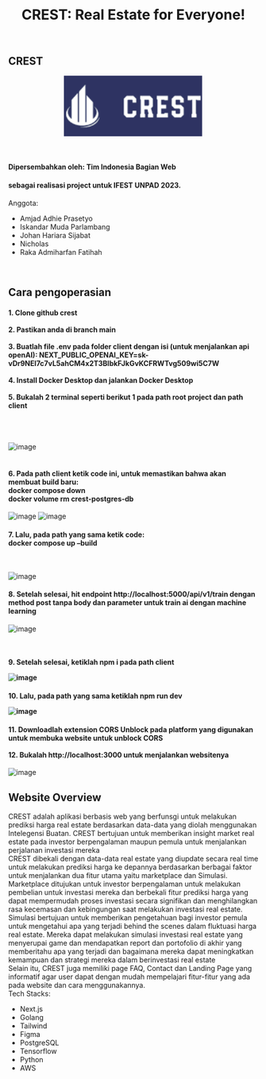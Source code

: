 <h1 align="center">
  <br>
  CREST: Real Estate for Everyone!
  <br>
  <br>
</h1>

## CREST

<p align= "center">
  <img width="280" src="https://github.com/RakaAdmiharfan/CREST/blob/main/client/public/Home/Logo.png">
</p>

<br>
<h4>Dipersembahkan oleh: Tim Indonesia Bagian Web</h4>
<h4>sebagai realisasi project untuk IFEST UNPAD 2023.</h4>

Anggota:
<ul>
  <li>Amjad Adhie Prasetyo</li>
  <li>Iskandar Muda Parlambang</li>
  <li>Johan Hariara Sijabat</li>
  <li>Nicholas</li>
  <li>Raka Admiharfan Fatihah</li>
</ul>
<br>

## Cara pengoperasian

<h4>1.	Clone github crest
  <br>
  <br>
2.	Pastikan anda di branch main
  <br>
  <br>
3.	Buatlah file .env pada folder client dengan isi (untuk menjalankan api openAI):
NEXT_PUBLIC_OPENAI_KEY=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
  <br>
  <br>
4.	Install Docker Desktop dan jalankan Docker Desktop
  <br>
  <br>
5.	Bukalah 2 terminal seperti berikut 1 pada path root project dan path client</h4>
<br>
<br>

![image](https://github.com/RakaAdmiharfan/CREST/assets/69570302/f06c5146-d562-4f05-b67f-04788aae32a9)
<br>
<br>
<h4>
6.	Pada path client ketik code ini, untuk memastikan bahwa akan membuat build baru:
  <br>
docker compose down
  <br>
docker volume rm crest-postgres-db
  <br>
  </h4>
  
 ![image](https://github.com/RakaAdmiharfan/CREST/assets/69570302/91ca4a65-771c-4516-bda4-5b413d7bca65)
![image](https://github.com/RakaAdmiharfan/CREST/assets/69570302/e444a010-f919-473d-8b99-c40eafddf3b8)

<h4>
7.	Lalu, pada path yang sama ketik code:
   <br>
docker compose up –build
</h4>
<br>

![image](https://github.com/RakaAdmiharfan/CREST/assets/69570302/bc548c69-0ea4-48a4-9abd-f71847bc82d7)

 <h4>
8.	Setelah selesai, hit endpoint http://localhost:5000/api/v1/train dengan method post tanpa body dan parameter untuk train ai dengan machine learning
   <br>
 </h4>
   
   ![image](https://github.com/RakaAdmiharfan/CREST/assets/69570302/b41b2e74-3445-4659-b18f-dea5eb000aae)

 <br>
 <h4>
9.	Setelah selesai, ketiklah npm i pada path client
<br>
   
 ![image](https://github.com/RakaAdmiharfan/CREST/assets/69570302/2bfceccf-4984-4dc2-997d-052f69b79bcd)
 </h4>

 <h4>
10.	Lalu, pada path yang sama ketiklah npm run dev
   <br>
   
 ![image](https://github.com/RakaAdmiharfan/CREST/assets/69570302/cb3925aa-0d35-41f8-a704-b755975c6e56)
 
 </h4>

 <h4>
11.	Downloadlah extension CORS Unblock pada platform yang digunakan untuk membuka website untuk unblock CORS
<br><br>
   12.	Bukalah http://localhost:3000 untuk menjalankan websitenya
 </h4>

![image](https://github.com/RakaAdmiharfan/CREST/assets/69570302/89d2acc3-65b8-46ba-a15b-158ab74c4d84)
## Website Overview
CREST adalah aplikasi berbasis web yang berfunsgi untuk melakukan prediksi harga real estate berdasarkan data-data yang diolah menggunakan Intelegensi Buatan. CREST bertujuan untuk memberikan insight market real estate pada investor berpengalaman maupun pemula untuk menjalankan perjalanan investasi mereka
<br>
CREST dibekali dengan data-data real estate yang diupdate secara real time untuk melakukan prediksi harga ke depannya berdasarkan berbagai faktor untuk menjalankan dua fitur utama yaitu marketplace dan Simulasi.
<br>
Marketplace ditujukan untuk investor berpengalaman untuk melakukan pembelian untuk investasi mereka dan berbekali fitur prediksi harga yang dapat mempermudah proses investasi secara signifikan dan menghilangkan rasa kecemasan dan kebingungan saat melakukan investasi real estate.
<br>
Simulasi bertujuan untuk memberikan pengetahuan bagi investor pemula untuk mengetahui apa yang terjadi behind the scenes dalam fluktuasi harga real estate. Mereka dapat melakukan simulasi investasi real estate yang menyerupai game dan mendapatkan report dan portofolio di akhir yang memberitahu apa yang terjadi dan bagaimana mereka dapat meningkatkan kemampuan dan strategi mereka dalam berinvestasi real estate
<br>
Selain itu, CREST juga memiliki page FAQ, Contact dan Landing Page yang informatif agar user dapat dengan mudah mempelajari fitur-fitur yang ada pada website dan cara menggunakannya.
<br>
Tech Stacks:
<ul>
  <li>Next.js</li>
  <li>Golang</li>
  <li>Tailwind</li>
  <li>Figma</li>
  <li>PostgreSQL</li>
  <li>Tensorflow</li>
  <li>Python</li>
  <li>AWS</li>
</ul>
